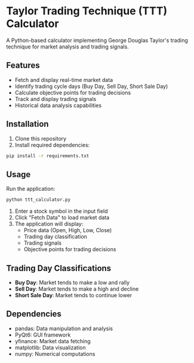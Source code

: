 # Taylor Trading Technique (TTT) Calculator

A Python-based calculator implementing George Douglas Taylor's trading technique for market analysis and trading signals.

## Features

- Fetch and display real-time market data
- Identify trading cycle days (Buy Day, Sell Day, Short Sale Day)
- Calculate objective points for trading decisions
- Track and display trading signals
- Historical data analysis capabilities

## Installation

1. Clone this repository
2. Install required dependencies:
```bash
pip install -r requirements.txt
```

## Usage

Run the application:
```bash
python ttt_calculator.py
```

1. Enter a stock symbol in the input field
2. Click "Fetch Data" to load market data
3. The application will display:
   - Price data (Open, High, Low, Close)
   - Trading day classification
   - Trading signals
   - Objective points for trading decisions

## Trading Day Classifications

- **Buy Day**: Market tends to make a low and rally
- **Sell Day**: Market tends to make a high and decline
- **Short Sale Day**: Market tends to continue lower

## Dependencies

- pandas: Data manipulation and analysis
- PyQt6: GUI framework
- yfinance: Market data fetching
- matplotlib: Data visualization
- numpy: Numerical computations

